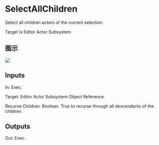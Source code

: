 # SelectAllChildren

Select all children actors of the current selection.

Target is Editor Actor Subsystem

## 图示

![]($-20221218-18513338.png)

## Inputs

In: Exec.

Target: Editor Actor Subsystem Object Reference.

Recurse Children: Boolean. True to recurse through all descendants of the children.  

## Outputs

Out: Exec.

